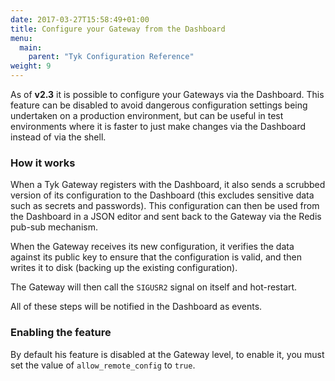```yaml
---
date: 2017-03-27T15:58:49+01:00
title: Configure your Gateway from the Dashboard
menu:
  main:
    parent: "Tyk Configuration Reference"
weight: 9 
---
```


As of **v2.3** it is possible to configure your Gateways via the Dashboard. This feature can be disabled to avoid dangerous configuration settings being undertaken on a production environment, but can be useful in test environments where it is faster to just make changes via the Dashboard instead of via the shell.

### How it works

When a Tyk Gateway registers with the Dashboard, it also sends a scrubbed version of its configuration to the Dashboard (this excludes sensitive data such as secrets and passwords). This configuration can then be used from the Dashboard in a JSON editor and sent back to the Gateway via the Redis pub-sub mechanism.

When the Gateway receives its new configuration, it verifies the data against its public key to ensure that the configuration is valid, and then writes it to disk (backing up the existing configuration).

The Gateway will then call the `SIGUSR2` signal on itself and hot-restart.

All of these steps will be notified in the Dashboard as events.

### Enabling the feature

By default his feature is disabled at the Gateway level, to enable it, you must set the value of `allow_remote_config` to `true`.